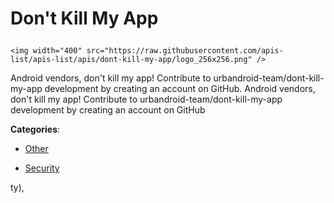 # Don't Kill My App<p align="center">
    <img width="400" src="https://raw.githubusercontent.com/apis-list/apis-list/apis/dont-kill-my-app/logo_256x256.png" />
</p>

Android vendors, don't kill my app! Contribute to urbandroid-team/dont-kill-my-app development by creating an account on GitHub.  Android vendors, don't kill my app! Contribute to urbandroid-team/dont-kill-my-app development by creating an account on GitHub

**Categories**:

- [Other](https://github/apis-list/apis-list#other)

- [Security](https://github/apis-list/apis-list#security)





ty),


